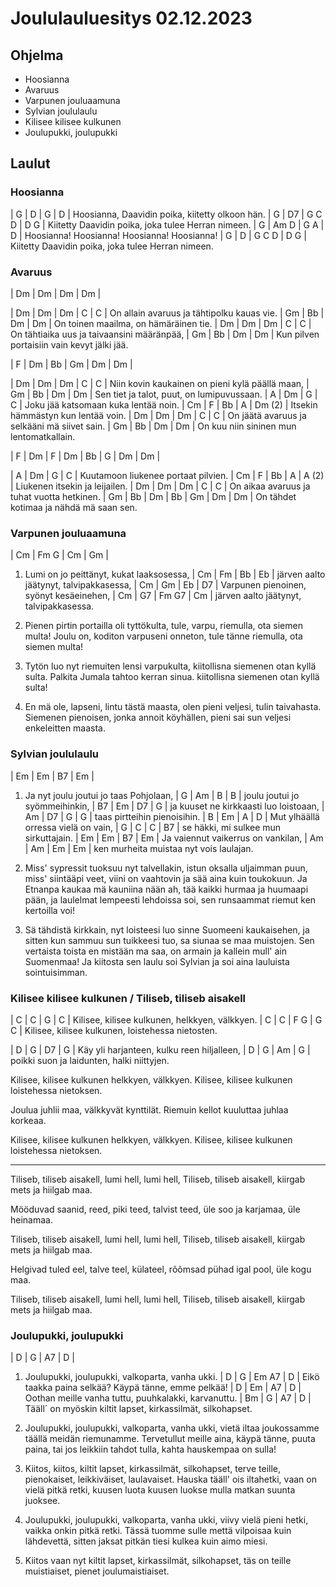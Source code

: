 # Joululauluesitys 02.12.2023

## Ohjelma

* Hoosianna
* Avaruus
* Varpunen jouluaamuna
* Sylvian joululaulu
* Kilisee kilisee kulkunen
* Joulupukki, joulupukki

## Laulut

### Hoosianna

| G                | D    | G             | D |
Hoosianna, Daavidin poika, kiitetty olkoon hän.
| G              | D7        | G  C  D    | D  G |
Kiitetty Daavidin poika, joka tulee Herran nimeen.
| G           | Am  D | G     A  | D       | 
Hoosianna! Hoosianna! Hoosianna! Hoosianna!
| G                  | D     | G C D     | D   G |
Kiitetty Daavidin poika, joka tulee Herran nimeen.

### Avaruus

| Dm | Dm | Dm | Dm |

| Dm           | Dm         | Dm   |  C  | C |
On allain avaruus ja tähtipolku kauas vie.
| Gm                | Bb | Dm | Dm |
On toinen maailma, on hämäräinen tie.
| Dm              | Dm         | Dm   | C | C |
On tähtiaika uus ja taivaansini määränpää,
| Gm                | Bb | Dm | Dm |
Kun pilven portaisiin vain kevyt jälki jää.

| F | Dm | Bb | Gm | Dm | Dm |

| Dm           | Dm         | Dm   |  C  | C |
Niin kovin kaukainen on pieni kylä päällä maan,
| Gm                      | Bb  | Dm | Dm |
Sen tiet ja talot, puut, on lumipuvussaan.
| A     | Dm     |      G     | C  |
Joku jää katsomaan kuka lentää noin.
| Cm   | F       |    Bb   | A     | Dm (2) |
Itsekin hämmästyn kun lentää voin.
| Dm           | Dm         | Dm   |  C  | C |
On jäätä avaruus ja selkääni mä siivet sain.
| Gm                   | Bb | Dm  | Dm |
On kuu niin sininen mun lentomatkallain.

| F | Dm | F | Dm | Bb | G | Dm | Dm |

| A     | Dm     |      G     | C  |
Kuutamoon liukenee portaat pilvien.
| Cm   | F       |    Bb    | A | A (2) |
Liukenen itsekin ja leijailen.
| Dm     | Dm     | Dm         | C   | C |
On aikaa avaruus ja tuhat vuotta hetkinen.
| Gm                | Bb |   Dm  | Bb | Gm | Dm | Dm |
On tähdet kotimaa ja nähdä mä saan sen.

### Varpunen jouluaamuna

| Cm        | Fm    G   | Cm        | Gm  |
1. Lumi on jo peittänyt, kukat laaksosessa,
| Cm        | Fm       | Bb      | Eb |
järven aalto jäätynyt, talvipakkasessa,
| Cm    | Gm       | Eb    | D7      |
Varpunen pienoinen, syönyt kesäeinehen,
| Cm        | G7      | Fm  G7  | Cm  |
järven aalto jäätynyt, talvipakkasessa.

2. Pienen pirtin portailla oli tyttökulta,
tule, varpu, riemulla, ota siemen multa!
Joulu on, koditon varpuseni onneton,
tule tänne riemulla, ota siemen multa!

3. Tytön luo nyt riemuiten lensi varpukulta,
kiitollisna siemenen otan kyllä sulta.
Palkita Jumala tahtoo kerran sinua.
kiitollisna siemenen otan kyllä sulta!

4. En mä ole, lapseni, lintu tästä maasta,
olen pieni veljesi, tulin taivahasta.
Siemenen pienoisen, jonka annoit köyhällen,
pieni sai sun veljesi enkeleitten maasta.

### Sylvian joululaulu

| Em           | Em      | B7     | Em |
1. Ja nyt joulu joutui jo taas Pohjolaan,
| G            | Am      | B | B |
joulu joutui jo syömmeihinkin,
| B7        | Em       | D7     | G  |
ja kuuset ne kirkkaasti luo loistoaan,
|    Am        | D7 | G | G |
taas pirtteihin pienoisihin.
|   B       | Em     | A     | D |
Mut ylhäällä orressa vielä on vain,
| G         | C        | C     | B7 |
se häkki, mi sulkee mun sirkuttajain.
| Em       | Em      | B7    | Em |
Ja vaiennut vaikerrus on vankilan,
| Am  | Am          | Em     | Em    |
ken murheita muistaa nyt vois laulajan.

2. Miss' sypressit tuoksuu nyt talvellakin,
istun oksalla uljaimman puun,
miss' siintääpi veet, viini on vaahtovin
ja sää aina kuin toukokuun.
Ja Etnanpa kaukaa mä kauniina nään
ah, tää kaikki hurmaa ja huumaapi pään,
ja laulelmat lempeesti lehdoissa soi,
sen runsaammat riemut ken kertoilla voi!

3. Sä tähdistä kirkkain, nyt loisteesi luo
sinne Suomeeni kaukaisehen,
ja sitten kun sammuu sun tuikkeesi tuo,
sa siunaa se maa muistojen.
Sen vertaista toista en mistään ma saa,
on armain ja kallein mull' ain Suomenmaa!
Ja kiitosta sen laulu soi Sylvian
ja soi aina lauluista sointuisimman.

### Kilisee kilisee kulkunen / Tiliseb, tiliseb aisakell

| C             | C       | G       | C     |
Kilisee, kilisee kulkunen, helkkyen, välkkyen.
| C             | C       | F    G     | G   C   |
Kilisee, kilisee kulkunen, loistehessa nietosten.

| D    | G         | D7       | G        |
Käy yli harjanteen, kulku reen hiljalleen,
| D           | G        | Am       | G |
poikki suon ja laidunten, halki niittyjen.

Kilisee, kilisee kulkunen helkkyen, välkkyen.
Kilisee, kilisee kulkunen loistehessa nietoksen.

Joulua juhlii maa, välkkyvät kynttilät.
Riemuin kellot kuuluttaa juhlaa korkeaa.

Kilisee, kilisee kulkunen helkkyen, välkkyen.
Kilisee, kilisee kulkunen loistehessa nietoksen.

---

Tiliseb, tiliseb aisakell, lumi hell, lumi hell,
Tiliseb, tiliseb aisakell, kiirgab mets ja hiilgab maa.

Mööduvad saanid, reed, piki teed, talvist teed,
üle soo ja karjamaa, üle heinamaa.

Tiliseb, tiliseb aisakell, lumi hell, lumi hell,
Tiliseb, tiliseb aisakell, kiirgab mets ja hiilgab maa.

Helgivad tuled eel, talve teel, külateel,
rõõmsad pühad igal pool, üle kogu maa.

Tiliseb, tiliseb aisakell, lumi hell, lumi hell,
Tiliseb, tiliseb aisakell, kiirgab mets ja hiilgab maa.

### Joulupukki, joulupukki

| D          | G          | A7        | D        |
1. Joulupukki, joulupukki, valkoparta, vanha ukki.
| D         | G         | Em          A7  | D    |
Eikö taakka paina selkää? Käypä tänne, emme pelkää!
| D          | Em         | A7         | D       |
Oothan meille vanha tuttu, puuhkalakki, karvanuttu.
| Bm             | G            | A7               | D   |
Tääll´ on myöskin kiltit lapset, kirkassilmät, silkohapset.

2. Joulupukki, joulupukki, valkoparta, vanha ukki,
vietä iltaa joukossamme täällä meidän riemunamme.
Tervetullut meille aina, käypä tänne, puuta paina,
tai jos leikkiin tahdot tulla, kahta hauskempaa on sulla!

3. Kiitos, kiitos, kiltit lapset, kirkassilmät, silkohapset,
terve teille, pienokaiset, leikkiväiset, laulavaiset.
Hauska tääll' ois iltahetki, vaan on vielä pitkä retki,
kuusen luota kuusen luokse mulla matkan suunta juoksee.

4. Joulupukki, joulupukki, valkoparta, vanha ukki,
viivy vielä pieni hetki, vaikka onkin pitkä retki.
Tässä tuomme sulle mettä vilpoisaa kuin lähdevettä,
sitten jaksat pitkän tiesi kulkea kuin aimo miesi.

5. Kiitos vaan nyt kiltit lapset, kirkassilmät, silkohapset,
täs on teille muistiaiset, pienet joulumaistiaiset.

